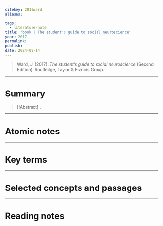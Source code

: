 ```yaml
---
citekey: 2017ward
aliases:
  - 
tags:
  - literature-note
title: "book | The student's guide to social neuroscience"
year: 2017
permalink: 
publish:
date: 2024-09-14
---
```

> Ward, J. (2017). _The student’s guide to social neuroscience_ (Second Edition). Routledge, Taylor & Francis Group.

---

# Summary

> [!Abstract]
>.


---

# Atomic notes

---

# Key terms

---

# Selected concepts and passages

---

# Reading notes

